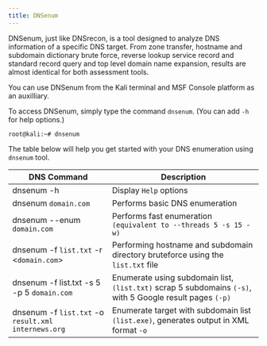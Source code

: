 ```yaml
---
title: DNSenum
---
```


DNSenum, just like DNSrecon, is a tool designed to analyze DNS information of a specific DNS target. From zone transfer, hostname and subdomain dictionary brute force, reverse lookup service record and standard record query and top level domain name expansion, results are almost identical for both assessment tools.

You can use DNSenum from the Kali terminal and MSF Console platform as an auxilliary.

To access DNSenum, simply type the command ```dnsenum```. (You can add ```-h``` for help options.)

 ```root@kali:~# dnsenum```

The table below will help you get started with your DNS enumeration using ```dnsenum``` tool.

| DNS Command | Description |
|-------------|-------------------------------------------------------|
|dnsenum -h|Display ```Help``` options|
|dnsenum ```domain.com```|Performs basic DNS enumeration|
|dnsenum --enum ```domain.com```|Performs fast enumeration ```(equivalent to --threads 5 -s 15 -w)```|
|dnsenum -f ```list.txt``` -r <```domain.com```>|Performing hostname and subdomain directory bruteforce using the ```list.txt``` file|
|dnsenum -f list.txt -s 5 -p 5 ```domain.com```|Enumerate using subdomain list,```(list.txt)``` scrap 5 subdomains ```(-s)```, with 5 Google result pages ```(-p)```|
|dnsenum -f ```list.txt``` -o ```result.xml``` ```internews.org```|Enumerate target with subdomain list ```(list.exe)```, generates output in XML format ```-o``` |
